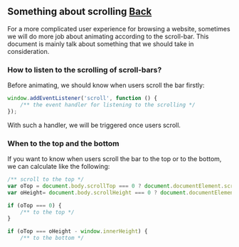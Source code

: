 ## Something about scrolling [Back](./../qa.md)

For a more complicated user experience for browsing a website, sometimes we will do more job about animating according to the scroll-bar. This document is mainly talk about something that we should take in consideration.

### How to listen to the scrolling of scroll-bars?

Before animating, we should know when users scroll the bar firstly:

```js
window.addEventListener('scroll', function () {
    /** the event handler for listening to the scrolling */	
});
```

With such a handler, we will be triggered once users scroll.

### When to the top and the bottom

If you want to know when users scroll the bar to the top or to the bottom, we can calculate like the following:

```js
/** scroll to the top */
var oTop = document.body.scrollTop === 0 ? document.documentElement.scrollTop : document.body.scrollTop;
var oHeight= document.body.scrollHeight === 0 ? document.documentElement.scrollHeight : document.body.scrollHeight;

if (oTop === 0) {
    /** to the top */
}

if (oTop === oHeight - window.innerHeight) {
    /** to the bottom */
```
